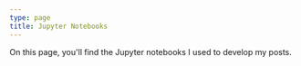 ```yaml
---
type: page
title: Jupyter Notebooks
---
```

  
On this page, you'll find the Jupyter notebooks I used to develop my posts.
